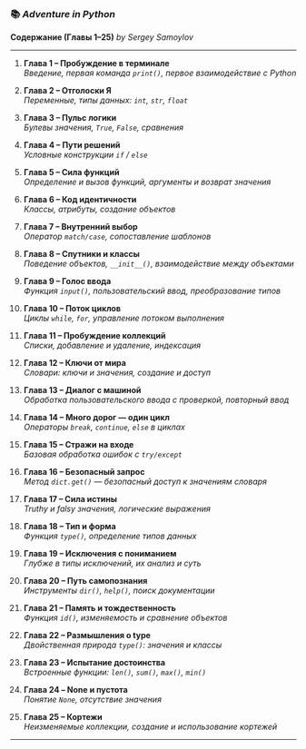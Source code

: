 ### 📚 *Adventure in Python*
**Содержание (Главы 1–25)**
*by Sergey Samoylov*

---

1. **Глава 1 – Пробуждение в терминале**  
   *Введение, первая команда `print()`, первое взаимодействие с Python*

2. **Глава 2 – Отголоски Я**  
   *Переменные, типы данных: `int`, `str`, `float`*

3. **Глава 3 – Пульс логики**  
   *Булевы значения, `True`, `False`, сравнения*

4. **Глава 4 – Пути решений**  
   *Условные конструкции `if` / `else`*

5. **Глава 5 – Сила функций**  
   *Определение и вызов функций, аргументы и возврат значения*

6. **Глава 6 – Код идентичности**  
   *Классы, атрибуты, создание объектов*

7. **Глава 7 – Внутренний выбор**  
   *Оператор `match/case`, сопоставление шаблонов*

8. **Глава 8 – Спутники и классы**  
   *Поведение объектов, `__init__()`, взаимодействие между объектами*

9. **Глава 9 – Голос ввода**  
   *Функция `input()`, пользовательский ввод, преобразование типов*

10. **Глава 10 – Поток циклов**  
    *Циклы `while`, `for`, управление потоком выполнения*

11. **Глава 11 – Пробуждение коллекций**  
    *Списки, добавление и удаление, индексация*

12. **Глава 12 – Ключи от мира**  
    *Словари: ключи и значения, создание и доступ*

13. **Глава 13 – Диалог с машиной**  
    *Обработка пользовательского ввода с проверкой, повторный ввод*

14. **Глава 14 – Много дорог — один цикл**  
    *Операторы `break`, `continue`, `else` в циклах*

15. **Глава 15 – Стражи на входе**  
    *Базовая обработка ошибок с `try/except`*

16. **Глава 16 – Безопасный запрос**  
    *Метод `dict.get()` — безопасный доступ к значениям словаря*

17. **Глава 17 – Сила истины**  
    *Truthy и falsy значения, логические выражения*

18. **Глава 18 – Тип и форма**  
    *Функция `type()`, определение типов данных*

19. **Глава 19 – Исключения с пониманием**  
    *Глубже в типы исключений, их анализ и суть*

20. **Глава 20 – Путь самопознания**  
    *Инструменты `dir()`, `help()`, поиск документации*

21. **Глава 21 – Память и тождественность**  
    *Функция `id()`, изменяемость и сравнение объектов*

22. **Глава 22 – Размышления о type**  
    *Двойственная природа `type()`: значения и классы*

23. **Глава 23 – Испытание достоинства**  
    *Встроенные функции: `len()`, `sum()`, `max()`, `min()`*

24. **Глава 24 – None и пустота**  
    *Понятие `None`, отсутствие значения*

25. **Глава 25 – Кортежи**  
    *Неизменяемые коллекции, создание и использование кортежей*

---
